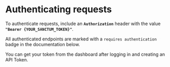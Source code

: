 # Authenticating requests

To authenticate requests, include an **`Authorization`** header with the value **`"Bearer {YOUR_SANCTUM_TOKEN}"`**.

All authenticated endpoints are marked with a `requires authentication` badge in the documentation below.

You can get your token from the dashboard after logging in and creating an API Token.
